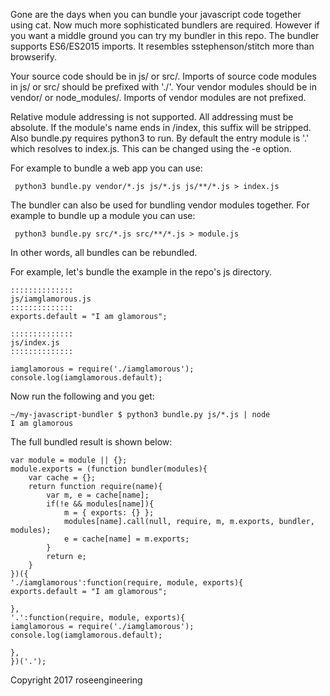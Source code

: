
Gone are the days when you can bundle your javascript code together
using cat.  Now much more sophisticated bundlers are required.
However if you want a middle ground you can try my bundler in this repo.
The bundler supports ES6/ES2015 imports.  It resembles sstephenson/stitch
more than browserify.  

Your source code should be in js/ or src/.  Imports of source code
modules in js/ or src/ should be prefixed with './'.  Your vendor modules
should be in vendor/ or node_modules/.  Imports of vendor modules
are not prefixed.

Relative module addressing is not supported.  All addressing must
be absolute.  If the module's name ends in /index, this suffix will be
stripped.  Also bundle.py requires python3 to run.  By default the
entry module is '.' which resolves to index.js.  This can be changed using the -e option.

For example to bundle a web app you can use:

     python3 bundle.py vendor/*.js js/*.js js/**/*.js > index.js

The bundler can also be used for bundling vendor modules together.
For example to bundle up a module you can use: 

     python3 bundle.py src/*.js src/**/*.js > module.js

In other words, all bundles can be rebundled.

For example, let's bundle the example in the repo's js directory.

```
::::::::::::::
js/iamglamorous.js
::::::::::::::
exports.default = "I am glamorous";

::::::::::::::
js/index.js
::::::::::::::

iamglamorous = require('./iamglamorous');
console.log(iamglamorous.default);
```

Now run the following and you get:

```
~/my-javascript-bundler $ python3 bundle.py js/*.js | node
I am glamorous
```

The full bundled result is shown below:

```
var module = module || {};
module.exports = (function bundler(modules){
    var cache = {};
    return function require(name){
        var m, e = cache[name];
        if(!e && modules[name]){
            m = { exports: {} };
            modules[name].call(null, require, m, m.exports, bundler, modules);
            e = cache[name] = m.exports;
        }
        return e;
    }
})({
'./iamglamorous':function(require, module, exports){
exports.default = "I am glamorous";

},
'.':function(require, module, exports){
iamglamorous = require('./iamglamorous');
console.log(iamglamorous.default);

},
})('.');
```



Copyright 2017 roseengineering
